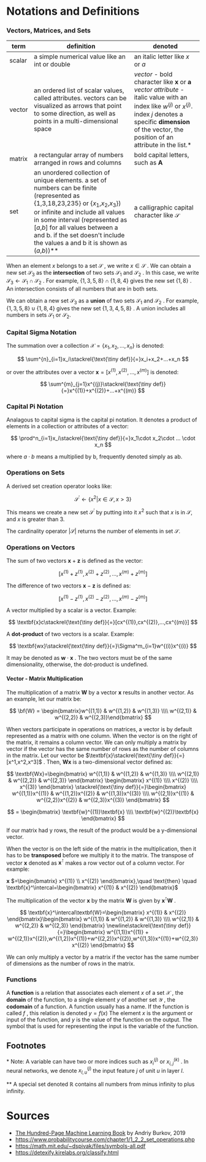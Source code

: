 # Notations and Definitions

### Vectors, Matrices, and Sets

| term | definition | denoted |
| --- | --- | ---- |
| scalar | a simple numerical value like an int or double | an italic letter like $x$ or $a$ |
| vector | an ordered list of scalar values, called attributes. vectors can be visualized as arrows that point to some direction, as well as points in a multi-dimensional space | *vector* - bold character like $\textbf{x}$ or $\textbf{a}$ *vector attribute* - italic value with an index like $w^{(j)}$ or $x^{(j)}$. index $j$ denotes a specific **dimension** of the vector, the position of an attribute in the list.* |
| matrix | a rectangular array of numbers arranged in rows and columns | bold capital letters, such as $\textbf{A}$ | 
| set | an unordered collection of unique elements. a set of numbers can be finite (represented as {1,3,18,23,235} or {$x_1$,$x_2$,$x_3$}) or infinite and include all values in some interval (represented as [$a$,$b$] for all values between a and b. if the set doesn't include the values a and b it is shown as ($a$,$b$))** | a calligraphic capital character like $\mathcal{S}$ |

When an element 
$x$
belongs to a set 
$\mathcal{S}$
, we write 
$x\in\mathcal{S}$
. We can obtain a new set 
$\mathcal{S}_3$
as the **intersection** of two sets
$\mathcal{S}_1$
and 
$\mathcal{S}_2$
. In this case, we write 
$\mathcal{S}_3\leftarrow\mathcal{S}_1\cap\mathcal{S}_2$
. For example, 
$\{1,3,5,8\}\cap\{1,8,4\}$
gives the new set 
$\{1,8\}$
. An intersection consists of all numbers that are in both sets. 

We can obtain a new set 
$\mathcal{S}_3$
as a  **union** of two sets 
$\mathcal{S}_1$
and 
$\mathcal{S}_2$
. For example, 
$\{1,3,5,8\}\cup\{1,8,4\}$
gives the new set 
$\{1,3,4,5,8\}$
. A union includes all numbers in sets 
$\mathcal{S}_1$
or 
$\mathcal{S}_2$.

### Capital Sigma Notation

The summation over a collection $\mathcal{X}=\{x_1,x_2,...,x_n\}$ is denoted:

$$
\sum^{n}_{i=1}x_i\stackrel{\text{\tiny def}}{=}x_i+x_2+...+x_n
$$

or over the attributes over a vector 
$\textbf{x}=[x^{(1)},x^{(2)},...,x^{(m)}]$
is denoted:

$$
\sum^{m}_{j=1}x^{(j)}\stackrel{\text{\tiny def}}{=}x^{(1)}+x^{(2)}+...+x^{(m)}
$$

### Capital Pi Notation
Analagous to capital sigma is the capital pi notation. It denotes a product of elements in a collection or attributes of a vector:

$$
\prod^n_{i=1}x_i\stackrel{\text{\tiny def}}{=}x_1\cdot x_2\cdot ... \cdot x_n
$$

where 
$a\cdot b$
means a multiplied by b, frequently denoted simply as ab.

### Operations on Sets
A derived set creation operator looks like:

$$
\mathcal{S}^\prime\leftarrow\{x^2 | x \in\mathcal{S},x>3\}
$$

This means we create a new set $\mathcal{S}^\prime$ by putting into it $x^2$ such that $x$ is in $\mathcal{S}$, and $x$ is greater than 3.

The cardinality operator $|\mathcal{S}|$ returns the number of elements in set $\mathcal{S}$.

### Operations on Vectors
The sum of two vectors $\textbf{x} + \textbf{z}$ is defined as the vector:

$$
[x^{(1)}+z^{(1)},x^{(2)}+z^{(2)},...,x^{(m)}+z^{(m)}]
$$

The difference of two vectors $\textbf{x} - \textbf{z}$ is defined as:

$$
[x^{(1)}-z^{(1)},x^{(2)}-z^{(2)},...,x^{(m)}-z^{(m)}]
$$

A vector multiplied by a scalar is a vector. Example:

$$
\textbf{x}c\stackrel{\text{\tiny def}}{=}[cx^{(1)},cx^{(2)},...,cx^{(m)}]
$$

A **dot-product** of two vectors is a scalar. Example:

$$
\textbf{wx}\stackrel{\text{\tiny def}}{=}\Sigma^m_{i=1}w^{(i)}x^{(i)}
$$

It may be denoted as 
$\textbf{w}\cdot\textbf{x}$
. The two vectors must be of the same dimensionality, otherwise, the dot-product is undefined.

#### Vector - Matrix Multiplication

The multiplication of a matrix 
$\textbf{W}$
by a vector 
$\textbf{x}$
results in another vector. As an example, let our matrix be:

$$
\bf{W} = \begin{bmatrix}w^{(1,1)} & w^{(1,2)} & w^{(1,3)} \\\\ w^{(2,1)} & w^{(2,2)} & w^{(2,3)}\end{bmatrix}
$$

When vectors participate in operations on matrices, a vector is by default represented as a matrix with one column. When the vector is on the right of the matrix, it remains a column vector. We can only multiply a matrix by vector if the vector has the same number of rows as the number of columns in the matrix. Let our vector be 
$\textbf{x}\stackrel{\text{\tiny def}}{=}[x^1,x^2,x^3]$
. Then, 
$\textbf{Wx}$
is a two-dimensional vector defined as:

$$
\textbf{Wx}=\begin{bmatrix} w^{(1,1)} & w^{(1,2)} & w^{(1,3)} \\\\ w^{(2,1)} & w^{(2,2)} & w^{(2,3)}
\end{bmatrix} \begin{bmatrix} x^{(1)} \\\\ x^{(2)} \\\\ x^{(3)} \end{bmatrix}
\stackrel{\text{\tiny def}}{=}\begin{bmatrix} w^{(1,1)}x^{(1)} & w^{(1,2)}x^{(2)} & w^{(1,3)}x^{(3)} \\\\ w^{(2,1)}x^{(1)} & w^{(2,2)}x^{(2)} & w^{(2,3)}x^{(3)}
\end{bmatrix}
$$

$$
= \begin{bmatrix} \textbf{w}^{(1)}\textbf{x} \\\\ \textbf{w}^{(2)}\textbf{x} \end{bmatrix}
$$

If our matrix had y rows, the result of the product would be a y-dimensional vector.

When the vector is on the left side of the matrix in the multiplication, then it has to be **transposed** before we multiply it to the matrix. The transpose of vector 
$\textbf{x}$
denoted as 
$\textbf{x}^\intercal$
makes a row vector out of a column vector. For example:

$\textbf{x}$
$=\begin{bmatrix}
x^{(1)} \\ x^{(2)}
\end{bmatrix},\quad \text{then} \quad \textbf{x}^\intercal=\begin{bmatrix} x^{(1)} & x^{(2)}
\end{bmatrix}$

The multiplication of the vector 
$\textbf{x}$
by the matrix 
$\textbf{W}$
is given by 
$\textbf{x}^\intercal\textbf{W}$
.

$$
\textbf{x}^\intercal\textbf{W}=\begin{bmatrix} x^{(1)} & x^{(2)}
\end{bmatrix}\begin{bmatrix}
w^{(1,1)} & w^{(1,2)} & w^{(1,3)} \\\\ w^{(2,1)} & w^{(2,2)} & w^{(2,3)}
\end{bmatrix}
\newline\stackrel{\text{\tiny def}}{=}\begin{bmatrix}
w^{(1,1)}x^{(1)} + w^{(2,1)}x^{(2)},w^{(1,2)}x^{(1)}+w^{(2,2)}x^{(2)},w^{(1,3)}x^{(1)}+w^{(2,3)}x^{(2)}
\end{bmatrix}
$$

We can only multiply a vector by a matrix if the vector has the same number of dimensions as the number of rows in the matrix.

### Functions
A **function** is a relation that associates each element 
$x$
of a set 
$\mathcal{X}$
, the **domain** of the function, to a single element $y$ of another set 
$\mathcal{Y}$
, the **codomain** of  a function. A function usually has a name. If the function is called 
$f$
, this relation is denoted 
$y=f(x)$
The element $x$ is the argument or input of the function, and 
$y$
is the value of the function on the output. The symbol that is used for representing the input is the variable of the function.

## Footnotes
\* Note: A variable can have two or more indices such as 
$x_i^{(j)}$
or 
$x_{i,j}^{(k)}$
. In neural networks, we denote 
$x_{l,u}^{(j)}$
the input feature 
$j$
of unit $u$ in layer 
$l$.

\*\* A special set denoted 
$\mathbb{R}$
contains all numbers from minus infinity to plus infinity.

# Sources
* [The Hundred-Page Machine Learning Book](https://themlbook.com/) by Andriy Burkov, 2019 
* https://www.probabilitycourse.com/chapter1/1_2_2_set_operations.php
* https://math.mit.edu/~dspivak/files/symbols-all.pdf
* https://detexify.kirelabs.org/classify.html
